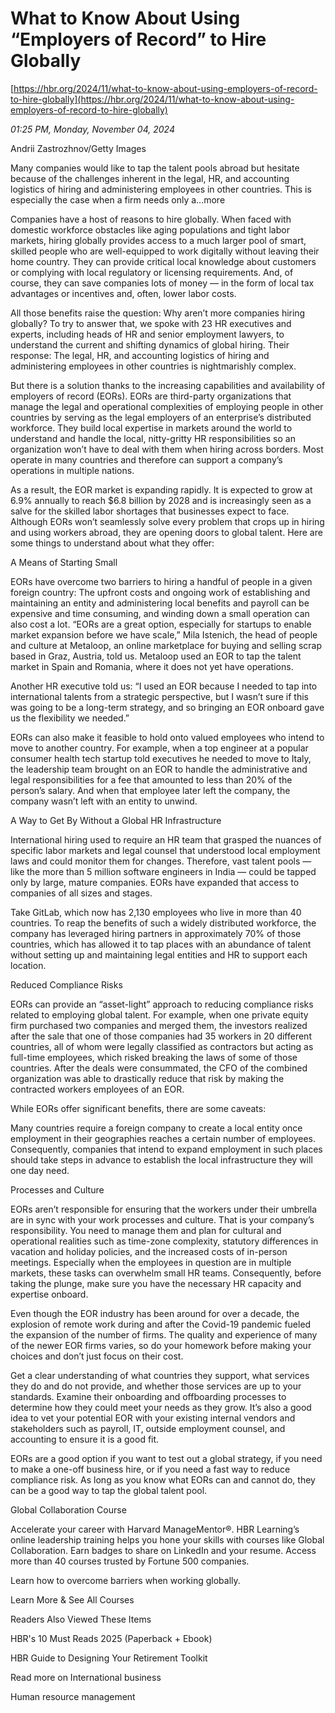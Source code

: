 # What to Know About Using “Employers of Record” to Hire Globally

[https://hbr.org/2024/11/what-to-know-about-using-employers-of-record-to-hire-globally](https://hbr.org/2024/11/what-to-know-about-using-employers-of-record-to-hire-globally)

*01:25 PM, Monday, November 04, 2024*

Andrii Zastrozhnov/Getty Images

Many companies would like to tap the talent pools abroad but hesitate because of the challenges inherent in the legal, HR, and accounting logistics of hiring and administering employees in other countries. This is especially the case when a firm needs only a...more

Companies have a host of reasons to hire globally. When faced with domestic workforce obstacles like aging populations and tight labor markets, hiring globally provides access to a much larger pool of smart, skilled people who are well-equipped to work digitally without leaving their home country. They can provide critical local knowledge about customers or complying with local regulatory or licensing requirements. And, of course, they can save companies lots of money — in the form of local tax advantages or incentives and, often, lower labor costs.

All those benefits raise the question: Why aren’t more companies hiring globally? To try to answer that, we spoke with 23 HR executives and experts, including heads of HR and senior employment lawyers, to understand the current and shifting dynamics of global hiring. Their response: The legal, HR, and accounting logistics of hiring and administering employees in other countries is nightmarishly complex.

But there is a solution thanks to the increasing capabilities and availability of employers of record (EORs). EORs are third-party organizations that manage the legal and operational complexities of employing people in other countries by serving as the legal employers of an enterprise’s distributed workforce. They build local expertise in markets around the world to understand and handle the local, nitty-gritty HR responsibilities so an organization won’t have to deal with them when hiring across borders. Most operate in many countries and therefore can support a company’s operations in multiple nations.

As a result, the EOR market is expanding rapidly. It is expected to grow at 6.9% annually to reach $6.8 billion by 2028 and is increasingly seen as a salve for the skilled labor shortages that businesses expect to face. Although EORs won’t seamlessly solve every problem that crops up in hiring and using workers abroad, they are opening doors to global talent. Here are some things to understand about what they offer:

A Means of Starting Small

EORs have overcome two barriers to hiring a handful of people in a given foreign country: The upfront costs and ongoing work of establishing and maintaining an entity and administering local benefits and payroll can be expensive and time consuming, and winding down a small operation can also cost a lot. “EORs are a great option, especially for startups to enable market expansion before we have scale,” Mila Istenich, the head of people and culture at Metaloop, an online marketplace for buying and selling scrap based in Graz, Austria, told us. Metaloop used an EOR to tap the talent market in Spain and Romania, where it does not yet have operations.

Another HR executive told us: “I used an EOR because I needed to tap into international talents from a strategic perspective, but I wasn’t sure if this was going to be a long-term strategy, and so bringing an EOR onboard gave us the flexibility we needed.”

EORs can also make it feasible to hold onto valued employees who intend to move to another country. For example, when a top engineer at a popular consumer health tech startup told executives he needed to move to Italy, the leadership team brought on an EOR to handle the administrative and legal responsibilities for a fee that amounted to less than 20% of the person’s salary. And when that employee later left the company, the company wasn’t left with an entity to unwind.

A Way to Get By Without a Global HR Infrastructure

International hiring used to require an HR team that grasped the nuances of specific labor markets and legal counsel that understood local employment laws and could monitor them for changes. Therefore, vast talent pools — like the more than 5 million software engineers in India — could be tapped only by large, mature companies. EORs have expanded that access to companies of all sizes and stages.

Take GitLab, which now has 2,130 employees who live in more than 40 countries. To reap the benefits of such a widely distributed workforce, the company has leveraged hiring partners in approximately 70% of those countries, which has allowed it to tap places with an abundance of talent without setting up and maintaining legal entities and HR to support each location.

Reduced Compliance Risks

EORs can provide an “asset-light” approach to reducing compliance risks related to employing global talent. For example, when one private equity firm purchased two companies and merged them, the investors realized after the sale that one of those companies had 35 workers in 20 different countries, all of whom were legally classified as contractors but acting as full-time employees, which risked breaking the laws of some of those countries. After the deals were consummated, the CFO of the combined organization was able to drastically reduce that risk by making the contracted workers employees of an EOR.

While EORs offer significant benefits, there are some caveats:

Many countries require a foreign company to create a local entity once employment in their geographies reaches a certain number of employees. Consequently, companies that intend to expand employment in such places should take steps in advance to establish the local infrastructure they will one day need.

Processes and Culture

EORs aren’t responsible for ensuring that the workers under their umbrella are in sync with your work processes and culture. That is your company’s responsibility. You need to manage them and plan for cultural and operational realities such as time-zone complexity, statutory differences in vacation and holiday policies, and the increased costs of in-person meetings. Especially when the employees in question are in multiple markets, these tasks can overwhelm small HR teams. Consequently, before taking the plunge, make sure you have the necessary HR capacity and expertise onboard.

Even though the EOR industry has been around for over a decade, the explosion of remote work during and after the Covid-19 pandemic fueled the expansion of the number of firms. The quality and experience of many of the newer EOR firms varies, so do your homework before making your choices and don’t just focus on their cost.

Get a clear understanding of what countries they support, what services they do and do not provide, and whether those services are up to your standards. Examine their onboarding and offboarding processes to determine how they could meet your needs as they grow. It’s also a good idea to vet your potential EOR with your existing internal vendors and stakeholders such as payroll, IT, outside employment counsel, and accounting to ensure it is a good fit.

EORs are a good option if you want to test out a global strategy, if you need to make a one-off business hire, or if you need a fast way to reduce compliance risk. As long as you know what EORs can and cannot do, they can be a good way to tap the global talent pool.

Global Collaboration Course

Accelerate your career with Harvard ManageMentor®. HBR Learning’s online leadership training helps you hone your skills with courses like Global Collaboration. Earn badges to share on LinkedIn and your resume. Access more than 40 courses trusted by Fortune 500 companies.

Learn how to overcome barriers when working globally.

Learn More & See All Courses

Readers Also Viewed These Items

HBR's 10 Must Reads 2025 (Paperback + Ebook)

HBR Guide to Designing Your Retirement Toolkit

Read more on International business

Human resource management

